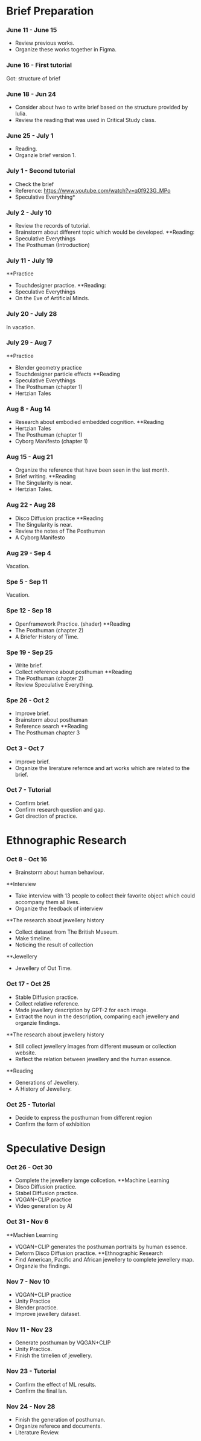 # Brief Preparation

### June 11 - June 15
  * Review previous works.
  * Organize these works together in Figma.


### June 16 - First tutorial
  Got: structure of brief
  
  
### June 18 - Jun 24
  * Consider about hwo to write brief based on the structure provided by Iulia.
  * Review the reading that was used in Critical Study class.
  

### June 25 - July 1
  * Reading.
  * Organzie brief version 1.

  
### July 1 - Second tutorial
  * Check the brief
  * Reference: https://www.youtube.com/watch?v=q0f923G_MPo
  * Speculative Everything*

  
### July 2 - July 10
  * Review the records of tutorial.
  * Brainstorm about different topic which would be developed.
  **Reading: 
  * Speculative Everythings
  * The Posthuman (Introduction) 

### July 11 - July 19
  **Practice
  * Touchdesigner practice. 
  **Reading:
  * Speculative Everythings
  * On the Eve of Artificial Minds.

  
### July 20 - July 28
  In vacation.
 
  
### July 29 - Aug 7
  **Practice
  * Blender geometry practice
  * Touchdesigner particle effects
  **Reading
  * Speculative Everythings
  * The Posthuman (chapter 1)
  * Hertzian Tales

  
### Aug 8 - Aug 14
  * Research about embodied embedded cognition.
  **Reading
  * Hertzian Tales
  * The Posthuman (chapter 1)
  * Cyborg Manifesto (chapter 1)


### Aug 15 - Aug 21
  * Organize the reference that have been seen in the last month.
  * Brief writing.
  **Reading
  * The Singularity is near.
  * Hertzian Tales.


### Aug 22 - Aug 28
  * Disco Diffusion practice
  **Reading
  * The Singularity is near. 
  * Review the notes of The Posthuman
  * A Cyborg Manifesto


### Aug 29 - Sep 4
  Vacation.
  
  
### Spe 5 - Sep 11
  Vacation.  
  

### Spe 12 - Sep 18
  * Openframework Practice. (shader)
  **Reading
  * The Posthuman (chapter 2)
  * A Briefer History of Time.


### Spe 19 - Sep 25
  * Write brief.
  * Collect reference about posthuman
  **Reading
  * The Posthuman (chapter 2)
  * Review Speculative Everything.
  
  
### Spe 26 - Oct 2
  * Improve brief.
  * Brainstorm about posthuman
  * Reference search
  **Reading
  * The Posthuman chapter 3


### Oct 3 - Oct 7
  * Improve brief.
  * Organize the lirerature refernce and art works which are related to the brief.


### Oct 7 - Tutorial
 * Confirm brief.
 * Confirm research question and gap.
 * Got direction of practice.



# Ethnographic Research


 ### Oct 8 - Oct 16
 * Brainstorm about human behaviour.

 **Interview
 * Take interview with 13 people to collect their favorite object which could accompany them all lives.
 * Organize the feedback of interview

 **The research about jewellery history
 * Collect dataset from The British Museum.
 * Make timeline.
 * Noticing the result of collection

 **Jewellery
 * Jewellery of Out Time.


 ### Oct 17 - Oct 25
 * Stable Diffusion practice.
 * Collect relative reference.
 * Made jewellery description by GPT-2 for each image.
 * Extract the noun in the description, comparing each jewellery and organzie findings.

 **The research about jewellery history
 * Still collect jewellery images from different museum or collection website.
 * Reflect the relation between jewellery and the human essence.
 
 **Reading
 * Generations of Jewellery.
 * A History of Jewellery.


 ### Oct 25 - Tutorial
  * Decide to express the posthuman from different region
  * Confirm the form of exhibition 



 # Speculative Design


  ### Oct 26 - Oct 30
  * Complete the jewellery iamge collcetion.
  **Machine Learning
  * Disco Diffusion practice.
  * Stabel Diffusion practice.
  * VQGAN+CLIP practice
  * Video generation by AI


  ### Oct 31 - Nov 6
  **Machien Learning
  * VQGAN+CLIP generates the posthuman portraits by human essence.
  * Deform Disco Diffusion practice.
  **Ethnographic Research
  * Find American, Pacific and African jewellery to complete jewellery map.
  * Organzie the findings.


 ### Nov 7 - Nov 10
  * VQGAN+CLIP practice
  * Unity Practice
  * Blender practice.
  * Improve jewellery dataset.


### Nov 11 - Nov 23
  * Generate posthuman by VQGAN+CLIP
  * Unity Practice.
  * Finish the timelien of jewellery.


### Nov 23 - Tutorial
  * Confirm the effect of ML results.
  * Confirm the final lan.


### Nov 24 - Nov 28
  * Finish the generation of posthuman.
  * Organize referece and documents.
  * Literature Review.
